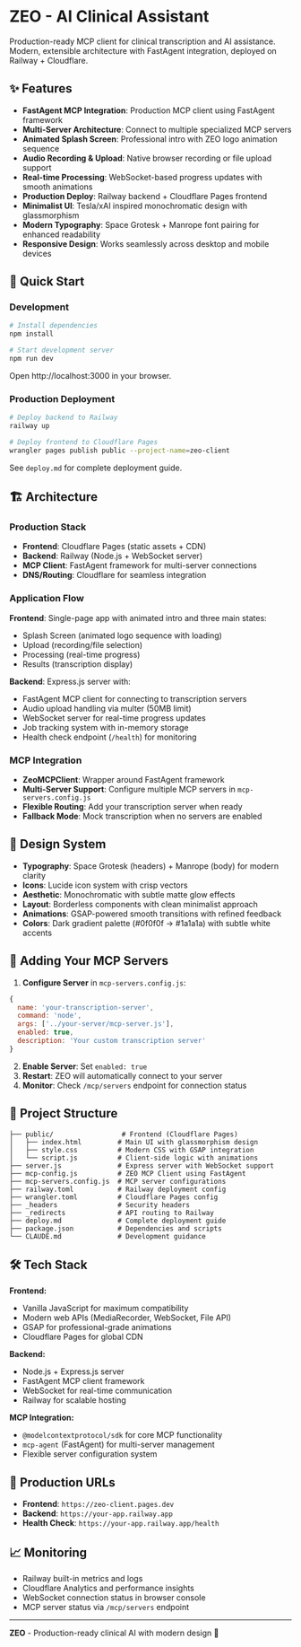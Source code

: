 # ZEO - AI Clinical Assistant

Production-ready MCP client for clinical transcription and AI assistance. Modern, extensible architecture with FastAgent integration, deployed on Railway + Cloudflare.

## ✨ Features

- **FastAgent MCP Integration**: Production MCP client using FastAgent framework
- **Multi-Server Architecture**: Connect to multiple specialized MCP servers
- **Animated Splash Screen**: Professional intro with ZEO logo animation sequence
- **Audio Recording & Upload**: Native browser recording or file upload support
- **Real-time Processing**: WebSocket-based progress updates with smooth animations
- **Production Deploy**: Railway backend + Cloudflare Pages frontend
- **Minimalist UI**: Tesla/xAI inspired monochromatic design with glassmorphism
- **Modern Typography**: Space Grotesk + Manrope font pairing for enhanced readability
- **Responsive Design**: Works seamlessly across desktop and mobile devices

## 🚀 Quick Start

### Development
```bash
# Install dependencies
npm install

# Start development server
npm run dev
```

Open http://localhost:3000 in your browser.

### Production Deployment
```bash
# Deploy backend to Railway
railway up

# Deploy frontend to Cloudflare Pages
wrangler pages publish public --project-name=zeo-client
```

See `deploy.md` for complete deployment guide.

## 🏗️ Architecture

### Production Stack
- **Frontend**: Cloudflare Pages (static assets + CDN)
- **Backend**: Railway (Node.js + WebSocket server)
- **MCP Client**: FastAgent framework for multi-server connections
- **DNS/Routing**: Cloudflare for seamless integration

### Application Flow
**Frontend**: Single-page app with animated intro and three main states:
- Splash Screen (animated logo sequence with loading)
- Upload (recording/file selection)
- Processing (real-time progress)  
- Results (transcription display)

**Backend**: Express.js server with:
- FastAgent MCP client for connecting to transcription servers
- Audio upload handling via multer (50MB limit)
- WebSocket server for real-time progress updates
- Job tracking system with in-memory storage
- Health check endpoint (`/health`) for monitoring

### MCP Integration
- **ZeoMCPClient**: Wrapper around FastAgent framework
- **Multi-Server Support**: Configure multiple MCP servers in `mcp-servers.config.js`
- **Flexible Routing**: Add your transcription server when ready
- **Fallback Mode**: Mock transcription when no servers are enabled

## 🎨 Design System

- **Typography**: Space Grotesk (headers) + Manrope (body) for modern clarity
- **Icons**: Lucide icon system with crisp vectors
- **Aesthetic**: Monochromatic with subtle matte glow effects
- **Layout**: Borderless components with clean minimalist approach
- **Animations**: GSAP-powered smooth transitions with refined feedback
- **Colors**: Dark gradient palette (#0f0f0f → #1a1a1a) with subtle white accents

## 🔧 Adding Your MCP Servers

1. **Configure Server** in `mcp-servers.config.js`:
```javascript
{
  name: 'your-transcription-server',
  command: 'node',
  args: ['../your-server/mcp-server.js'],
  enabled: true,
  description: 'Your custom transcription server'
}
```

2. **Enable Server**: Set `enabled: true`
3. **Restart**: ZEO will automatically connect to your server
4. **Monitor**: Check `/mcp/servers` endpoint for connection status

## 📁 Project Structure

```
├── public/                 # Frontend (Cloudflare Pages)
│   ├── index.html         # Main UI with glassmorphism design
│   ├── style.css          # Modern CSS with GSAP integration
│   └── script.js          # Client-side logic with animations
├── server.js              # Express server with WebSocket support
├── mcp-config.js          # ZEO MCP Client using FastAgent
├── mcp-servers.config.js  # MCP server configurations
├── railway.toml           # Railway deployment config
├── wrangler.toml          # Cloudflare Pages config
├── _headers               # Security headers
├── _redirects             # API routing to Railway
├── deploy.md              # Complete deployment guide
├── package.json           # Dependencies and scripts
└── CLAUDE.md              # Development guidance
```

## 🛠️ Tech Stack

**Frontend:**
- Vanilla JavaScript for maximum compatibility
- Modern web APIs (MediaRecorder, WebSocket, File API)
- GSAP for professional-grade animations
- Cloudflare Pages for global CDN

**Backend:**
- Node.js + Express.js server
- FastAgent MCP client framework
- WebSocket for real-time communication
- Railway for scalable hosting

**MCP Integration:**
- `@modelcontextprotocol/sdk` for core MCP functionality
- `mcp-agent` (FastAgent) for multi-server management
- Flexible server configuration system

## 🚀 Production URLs

- **Frontend**: `https://zeo-client.pages.dev`
- **Backend**: `https://your-app.railway.app`
- **Health Check**: `https://your-app.railway.app/health`

## 📈 Monitoring

- Railway built-in metrics and logs
- Cloudflare Analytics and performance insights  
- WebSocket connection status in browser console
- MCP server status via `/mcp/servers` endpoint

---

**ZEO** - Production-ready clinical AI with modern design 🚀